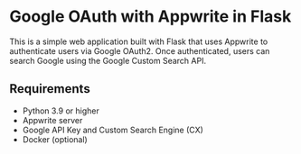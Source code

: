 # Google OAuth with Appwrite in Flask

This is a simple web application built with Flask that uses Appwrite to authenticate users via Google OAuth2. Once authenticated, users can search Google using the Google Custom Search API.

## Requirements

- Python 3.9 or higher
- Appwrite server
- Google API Key and Custom Search Engine (CX)
- Docker (optional)